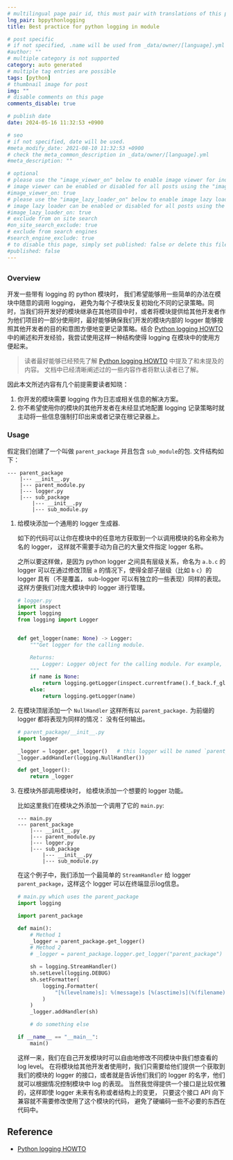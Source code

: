 ```yaml
---
# multilingual page pair id, this must pair with translations of this page. (This name must be unique)
lng_pair: bppythonlogging
title: Best practice for python logging in module

# post specific
# if not specified, .name will be used from _data/owner/[language].yml
#author: ""
# multiple category is not supported
category: auto generated
# multiple tag entries are possible
tags: [python]
# thumbnail image for post
img: ""
# disable comments on this page
comments_disable: true

# publish date
date: 2024-05-16 11:32:53 +0900

# seo
# if not specified, date will be used.
#meta_modify_date: 2021-08-10 11:32:53 +0900
# check the meta_common_description in _data/owner/[language].yml
#meta_description: ""

# optional
# please use the "image_viewer_on" below to enable image viewer for individual pages or posts (_posts/ or [language]/_posts folders).
# image viewer can be enabled or disabled for all posts using the "image_viewer_posts: true" setting in _data/conf/main.yml.
#image_viewer_on: true
# please use the "image_lazy_loader_on" below to enable image lazy loader for individual pages or posts (_posts/ or [language]/_posts folders).
# image lazy loader can be enabled or disabled for all posts using the "image_lazy_loader_posts: true" setting in _data/conf/main.yml.
#image_lazy_loader_on: true
# exclude from on site search
#on_site_search_exclude: true
# exclude from search engines
#search_engine_exclude: true
# to disable this page, simply set published: false or delete this file
#published: false
---
```


##

### Overview

开发一些带有 logging 的 python 模块时， 我们希望能够用一些简单的办法在模块中随意的调用 logging， 避免为每个子模块反复初始化不同的记录策略。同时，当我们将开发好的模块继承在其他项目中时，或者将模块提供给其他开发者作为他们项目的一部分使用时，最好能够确保我们开发的模块内部的 logger 能够按照其他开发者的目的和意图方便地变更记录策略。结合 [Python logging HOWTO](https://docs.python.org/3/howto/logging.html#configuring-logging-for-a-library) 中的阐述和开发经验，我尝试使用这样一种结构使得 logging 在模块中的使用方便起来。

> 读者最好能够已经预先了解 [Python logging HOWTO](https://docs.python.org/3/howto/logging.html#configuring-logging-for-a-library) 中提及了和未提及的内容。 文档中已经清晰阐述过的一些内容作者将默认读者已了解。

因此本文所述内容有几个前提需要读者知晓：

1. 你开发的模块需要 logging 作为日志或相关信息的解决方案。
2. 你不希望使用你的模块的其他开发者在未经显式地配置 logging 记录策略时就主动将一些信息强制打印出来或者记录在根记录器上。

### Usage

假定我们创建了一个叫做 `parent_package` 并且包含 `sub_module`的包. 文件结构如下：

```text
--- parent_package
    |--- __init__.py
    |--- parent_module.py
    |--- logger.py
    |--- sub_package
        |--- __init__.py
        |--- sub_module.py
```

1. 给模块添加一个通用的 logger 生成器.

    如下的代码可以让你在模块中的任意地方获取到一个以调用模块的名称全称为名的 logger， 这样就不需要手动为自己的大量文件指定 logger 名称。

    之所以要这样做，是因为 python logger 之间具有层级关系，命名为 `a.b.c` 的 logger 可以在通过修改顶层 `a` 的情况下，使得全部子层级（比如 `b` `c`）的 logger 具有（不是覆盖， sub-logger 可以有独立的一些表现）同样的表现。 这样方便我们对庞大模块中的 logger 进行管理。

    ```python
    # logger.py
    import inspect
    import logging
    from logging import Logger


    def get_logger(name: None) -> Logger:
        """Get logger for the calling module.

        Returns:
            Logger: Logger object for the calling module. For example, if this function is called from module `parent_package/sub_package/sub_module.py`, the logger will be named `parent_package.sub_package.sub_module`.
        """
        if name is None:
            return logging.getLogger(inspect.currentframe().f_back.f_globals["__name__"])
        else:
            return logging.getLogger(name)
    ```

2. 在模块顶层添加一个 `NullHandler` 这样所有以 `parent_package.` 为前缀的 logger 都将表现为同样的情况： 没有任何输出。

    ```python
    # parent_package/__init__.py
    import logger

    _logger = logger.get_logger()   # this logger will be named `parent_package`
    _logger.addHandler(logging.NullHandler())

    def get_logger():
        return _logger
    ```

3. 在模块外部调用模块时， 给模块添加一个想要的 logger 功能。

    比如这里我们在模块之外添加一个调用了它的 `main.py`:

    ```text
    --- main.py
    --- parent_package
        |--- __init__.py
        |--- parent_module.py
        |--- logger.py
        |--- sub_package
            |--- __init__.py
            |--- sub_module.py
    ```

    在这个例子中，我们添加一个最简单的 `StreamHandler` 给 logger `parent_package`，这样这个 logger 可以在终端显示log信息。

    ```python
    # main.py which uses the parent_package
    import logging

    import parent_package

    def main():
        # Method 1
        _logger = parent_package.get_logger()
        # Method 2
        # _logger = parent_package.logger.get_logger("parent_package")

        sh = logging.StreamHandler()
        sh.setLevel(logging.DEBUG)
        sh.setFormatter(
            logging.Formatter(
                "[%(levelname)s]: %(message)s [%(asctime)s](%(filename)s:%(lineno)d)"
            )
        )
        _logger.addHandler(sh)

        # do something else

    if __name__ == "__main__":
        main()
    ```

    这样一来，我们在自己开发模块时可以自由地修改不同模块中我们想查看的 log level。 在将模块给其他开发者使用时，我们只需要给他们提供一个获取到我们的模块的 logger 的接口，或者就是告诉他们我们的 logger 的名字，他们就可以根据情况控制模块中 log 的表现。 当然我觉得提供一个接口是比较优雅的，这样即使 logger 未来有名称或者结构上的变更， 只要这个接口 API 向下兼容就不需要修改使用了这个模块的代码， 避免了硬编码一些不必要的东西在代码中。

## Reference

- [Python logging HOWTO](https://docs.python.org/3/howto/logging.html#configuring-logging-for-a-library)
